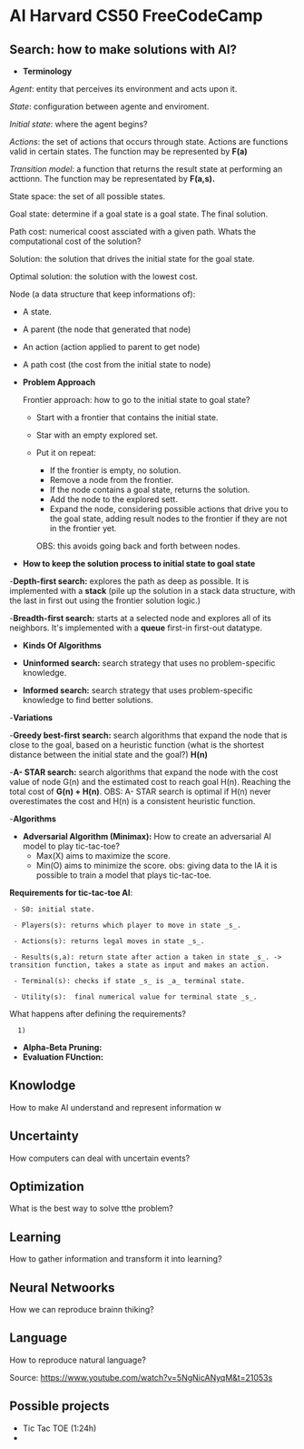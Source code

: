 # AI Harvard CS50 FreeCodeCamp

## Search: how to make solutions with AI?

- **Terminology**

_Agent_: entity that perceives its environment and acts upon it.

_State_: configuration between agente and enviroment.

_Initial state_: where the agent begins?

_Actions_: the set of actions that occurs through state. Actions are functions valid in certain states. The function may be represented by **F(a)**

_Transition model_: a function that returns the result state at performing an acttionn. The function may be representated by **F(a,s).**

State space: the set of all possible states.

Goal state: determine if a goal state is a goal state. The final solution.

Path cost: numerical coost assciated with a given path. Whats the computational cost of the solution?

Solution: the solution that drives the initial state for the goal state.

Optimal solution: the solution with the lowest cost.

Node (a data structure that keep informations of):
  - A state.
  - A parent (the node that generated that node)
  - An action (action applied to parent to get node)
  - A path cost (the cost from the initial state to node)

- **Problem Approach**

  Frontier approach: how to go to the initial state to goal state?

  - Start with a frontier that contains the initial state.
  - Star with an empty explored set.
  - Put it on repeat:
      - If the frontier is empty, no solution.
      - Remove a node from the frontier.
      - If the  node contains a goal state, returns the solution.
      - Add the node to the explored sett.
      - Expand the node, considering possible actions that drive you to the goal state, adding result nodes to the frontier if they are not in the frontier yet.

    OBS: this avoids going back and forth between nodes.

- **How to keep the solution process to initial state to goal state**    


-**Depth-first search:** explores the path as deep as possible. It is implemented with a **stack** (pile up the solution in a stack data structure, with the last in first out using the frontier solution logic.)

-**Breadth-first search:** starts at a selected node and explores all of its neighbors. It's implemented with a **queue** first-in first-out datatype. 


- **Kinds Of Algorithms**

- **Uninformed search:** search strategy that uses no problem-specific knowledge.
  
-  **Informed search:** search strategy that uses problem-specific knowledge to find better solutions.

-**Variations**

-**Greedy best-first search:** search algorithms that expand the node that is close to the goal, based on a heuristic function (what is the shortest distance between the initial state and the goal?)  **H(n)**

-**A- STAR search:** search algorithms that expand the node with the cost value of node G(n) and the estimated cost to reach goal H(n). Reaching the total cost of **G(n) + H(n)**.
OBS: A- STAR search is optimal if H(n) never overestimates the cost and H(n) is a consistent heuristic function.

-**Algorithms**

- **Adversarial Algorithm (Minimax):** How to create an adversarial AI model to play tic-tac-toe?
    - Max(X) aims to maximize the score.
    - Min(O) aims to minimize the score.
    obs: giving data to the IA it is possible to train a model that plays tic-tac-toe.

**Requirements for tic-tac-toe AI**:

     - S0: initial state.
     
     - Players(s): returns which player to move in state _s_.

     - Actions(s): returns legal moves in state _s_.
     
     - Results(s,a): return state after action a taken in state _s_. -> transition function, takes a state as input and makes an action.
     
     - Terminal(s): checks if state _s_ is _a_ terminal state.
     
     - Utility(s):  final numerical value for terminal state _s_.

What happens after defining the requirements?

      1) 

- **Alpha-Beta Pruning:**
- **Evaluation FUnction:**

## Knowlodge

How to make AI understand and represent information w

## Uncertainty

How computers can deal with uncertain events?

## Optimization

What is the best way to solve tthe problem?

## Learning

How to gather information and transform it into learning?

## Neural Netwoorks

How we can reproduce brainn thiking?

## Language

How to reproduce natural language?

Source: https://www.youtube.com/watch?v=5NgNicANyqM&t=21053s

## Possible projects

- Tic Tac TOE (1:24h)
- 
